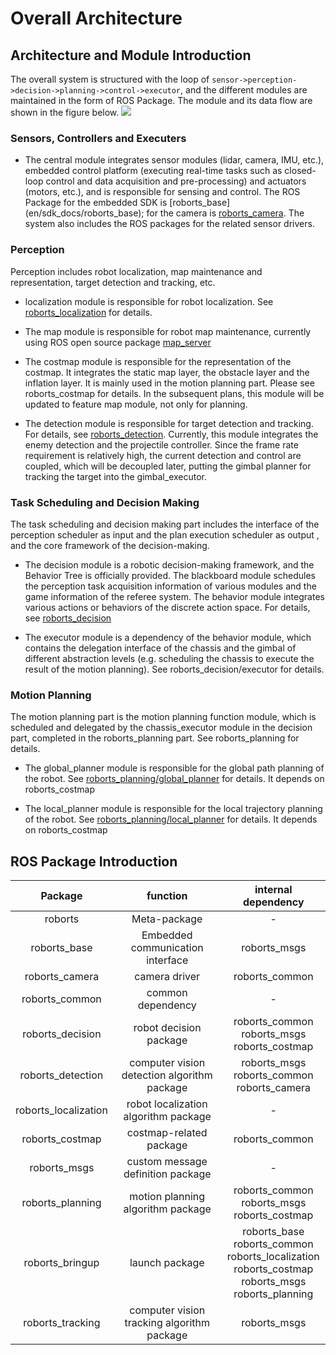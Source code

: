 # Overall Architecture

## Architecture and Module Introduction
The overall system is structured with the loop of `sensor->perception->decision->planning->control->executor`, and the different modules are maintained in the form of ROS Package. The module and its data flow are shown in the figure below.
![](https://rm-static.djicdn.com/documents/20758/f42d65d85d97c1547553106539783606.png)

### Sensors, Controllers and Executers

- The central module integrates sensor modules (lidar, camera, IMU, etc.), embedded control platform (executing real-time tasks such as closed-loop control and data acquisition and pre-processing) and actuators (motors, etc.), and is responsible for sensing and control. The ROS Package for the embedded SDK is [roborts_base] (en/sdk_docs/roborts_base); for the camera is [roborts_camera](en/sdk_docs/roborts_camera). The system also includes the ROS packages for the related sensor drivers.

### Perception

Perception includes robot localization, map maintenance and representation, target detection and tracking, etc.

- localization module is responsible for robot localization. See [roborts_localization](en/sdk_docs/roborts_localization) for details.

- The map module is responsible for robot map maintenance, currently using ROS open source package [map_server](http://wiki.ros.org/map_server)

- The costmap module is responsible for the representation of the costmap. It integrates the static map layer, the obstacle layer and the inflation layer. It is mainly used in the motion planning part. Please see roborts_costmap for details. In the subsequent plans, this module will be updated to feature map module, not only for planning.

- The detection module is responsible for target detection and tracking. For details, see [roborts_detection](en/sdk_docs/roborts_detection). Currently, this module integrates the enemy detection and the projectile controller. Since the frame rate requirement is relatively high, the current detection and control are coupled, which will be decoupled later, putting the gimbal planner for tracking the target into the gimbal_executor.

### Task Scheduling and Decision Making

The task scheduling and decision making part includes the interface of the perception scheduler as input and the plan execution scheduler as output , and the core framework of the decision-making.
- The decision module is a robotic decision-making framework, and the Behavior Tree is officially provided. The blackboard module schedules the perception task acquisition information of various modules and the game information of the referee system. The behavior module integrates various actions or behaviors of the discrete action space. For details, see [roborts_decision](en/sdk_docs/roborts_decision)

- The executor module is a dependency of the behavior module, which contains the delegation interface of the chassis and the gimbal of different abstraction levels (e.g. scheduling the chassis to execute the result of the motion planning). See roborts_decision/executor for details.

### Motion Planning

The motion planning part is the motion planning function module, which is scheduled and delegated by the chassis_executor module in the decision part, completed in the roborts_planning part. See roborts_planning for details.

- The global_planner module is responsible for the global path planning of the robot. See [roborts_planning/global_planner](en/sdk_docs/roborts_planning_global_planner) for details. It depends on roborts_costmap

- The local_planner module is responsible for the local trajectory planning of the robot. See [roborts_planning/local_planner](en/sdk_docs/roborts_planning_local_planner) for details. It depends on roborts_costmap


## ROS Package Introduction

| Package               |  function           | internal dependency     |
| :--:                  | :------------: | :------: |
|  roborts              |  Meta-package  |   - |
|  roborts_base         | Embedded communication interface   | roborts_msgs |
|  roborts_camera       | camera driver | roborts_common |
|  roborts_common       |   common dependency   |    -    |
|  roborts_decision     |  robot decision package  | roborts_common<br/>roborts_msgs <br/>roborts_costmap |
|  roborts_detection    |  computer vision detection algorithm package  | roborts_msgs<br/>  roborts_common<br/>  roborts_camera |
|  roborts_localization |  robot localization algorithm package  |    -    |
|  roborts_costmap          |  costmap-related package  | roborts_common |
|  roborts_msgs         |  custom message definition package  |    -    |
|  roborts_planning     |  motion planning algorithm package  | roborts_common<br/>  roborts_msgs<br/>roborts_costmap |
|  roborts_bringup        |  launch package  | roborts_base<br/>  roborts_common<br/>  roborts_localization<br/>  roborts_costmap<br/>  roborts_msgs<br/>  roborts_planning<br/>  |
|  roborts_tracking     |  computer vision tracking algorithm package  | roborts_msgs |
